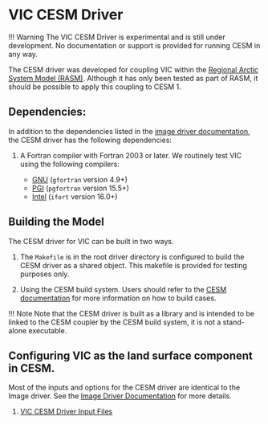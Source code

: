 VIC CESM Driver
================

!!! Warning
    The VIC CESM Driver is experimental and is still under development. No documentation or support is provided for running CESM in any way.

The CESM driver was developed for coupling VIC within the [Regional Arctic System Model (RASM)](http://uw-hydro.github.io/current_project/rasm). Although it has only been tested as part of RASM, it should be possible to apply this coupling to CESM 1.

## Dependencies:
In addition to the dependencies listed in the [image driver documentation](../Image/RunVIC/#dependencies), the CESM driver has the following dependencies:

1. A Fortran compiler with Fortran 2003 or later.  We routinely test VIC using the following compilers:

    - [GNU](https://gcc.gnu.org/fortran/) (`gfortran` version 4.9+)
    - [PGI](http://clang.llvm.org/) (`pgfortran` version 15.5+)
    - [Intel](http://clang.llvm.org/) (`ifort` version 16.0+)

## Building the Model

The CESM driver for VIC can be built in two ways.

1. The `Makefile` is in the root driver directory is configured to build the CESM driver as a shared object. This makefile is provided for testing purposes only.

2. Using the CESM build system. Users should refer to the [CESM documentation](http://www.cesm.ucar.edu/models/cesm1.0/cesm/) for more information on how to build cases.

!!! Note
    Note that the CESM driver is built as a library and is intended to be linked to the CESM coupler by the CESM build system, it is not a stand-alone executable.

## Configuring VIC as the land surface component in CESM.
Most of the inputs and options for the CESM driver are identical to the Image driver. See the [Image Driver Documentation](../Image/ImageDriver.md) for more details.

1.  [VIC CESM Driver Input Files](Inputs.md)
